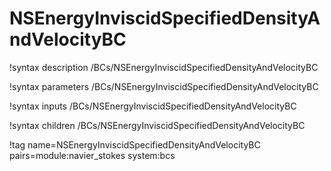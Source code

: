 # NSEnergyInviscidSpecifiedDensityAndVelocityBC

!syntax description /BCs/NSEnergyInviscidSpecifiedDensityAndVelocityBC

!syntax parameters /BCs/NSEnergyInviscidSpecifiedDensityAndVelocityBC

!syntax inputs /BCs/NSEnergyInviscidSpecifiedDensityAndVelocityBC

!syntax children /BCs/NSEnergyInviscidSpecifiedDensityAndVelocityBC

!tag name=NSEnergyInviscidSpecifiedDensityAndVelocityBC pairs=module:navier_stokes system:bcs
